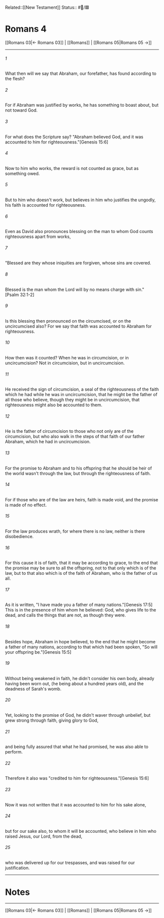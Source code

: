 Related::[[New Testament]]
Status:: #📖/🟥
# Romans 4

[[Romans 03|← Romans 03]] | [[Romans]] | [[Romans 05|Romans 05 →]]
***



###### 1 
What then will we say that Abraham, our forefather, has found according to the flesh? 

###### 2 
For if Abraham was justified by works, he has something to boast about, but not toward God. 

###### 3 
For what does the Scripture say? "Abraham believed God, and it was accounted to him for righteousness."<crossref intro="4:3">[Genesis 15:6]</crossref> 

###### 4 
Now to him who works, the reward is not counted as grace, but as something owed. 

###### 5 
But to him who doesn't work, but believes in him who justifies the ungodly, his faith is accounted for righteousness. 

###### 6 
Even as David also pronounces blessing on the man to whom God counts righteousness apart from works, 

###### 7 
"Blessed are they whose iniquities are forgiven, whose sins are covered. 

###### 8 
Blessed is the man whom the Lord will by no means charge with sin." <crossref intro="4:8">[Psalm 32:1-2]</crossref> 

###### 9 
Is this blessing then pronounced on the circumcised, or on the uncircumcised also? For we say that faith was accounted to Abraham for righteousness. 

###### 10 
How then was it counted? When he was in circumcision, or in uncircumcision? Not in circumcision, but in uncircumcision. 

###### 11 
He received the sign of circumcision, a seal of the righteousness of the faith which he had while he was in uncircumcision, that he might be the father of all those who believe, though they might be in uncircumcision, that righteousness might also be accounted to them. 

###### 12 
He is the father of circumcision to those who not only are of the circumcision, but who also walk in the steps of that faith of our father Abraham, which he had in uncircumcision. 

###### 13 
For the promise to Abraham and to his offspring that he should be heir of the world wasn't through the law, but through the righteousness of faith. 

###### 14 
For if those who are of the law are heirs, faith is made void, and the promise is made of no effect. 

###### 15 
For the law produces wrath, for where there is no law, neither is there disobedience. 

###### 16 
For this cause it is of faith, that it may be according to grace, to the end that the promise may be sure to all the offspring, not to that only which is of the law, but to that also which is of the faith of Abraham, who is the father of us all. 

###### 17 
As it is written, "I have made you a father of many nations."<crossref intro="4:17">[Genesis 17:5]</crossref> This is in the presence of him whom he believed: God, who gives life to the dead, and calls the things that are not, as though they were. 

###### 18 
Besides hope, Abraham in hope believed, to the end that he might become a father of many nations, according to that which had been spoken, "So will your offspring be."<crossref intro="4:18">[Genesis 15:5]</crossref> 

###### 19 
Without being weakened in faith, he didn't consider his own body, already having been worn out, (he being about a hundred years old), and the deadness of Sarah's womb. 

###### 20 
Yet, looking to the promise of God, he didn't waver through unbelief, but grew strong through faith, giving glory to God, 

###### 21 
and being fully assured that what he had promised, he was also able to perform. 

###### 22 
Therefore it also was "credited to him for righteousness."<crossref intro="4:22">[Genesis 15:6]</crossref> 

###### 23 
Now it was not written that it was accounted to him for his sake alone, 

###### 24 
but for our sake also, to whom it will be accounted, who believe in him who raised Jesus, our Lord, from the dead, 

###### 25 
who was delivered up for our trespasses, and was raised for our justification.

---
# Notes


***
[[Romans 03|← Romans 03]] | [[Romans]] | [[Romans 05|Romans 05 →]]
